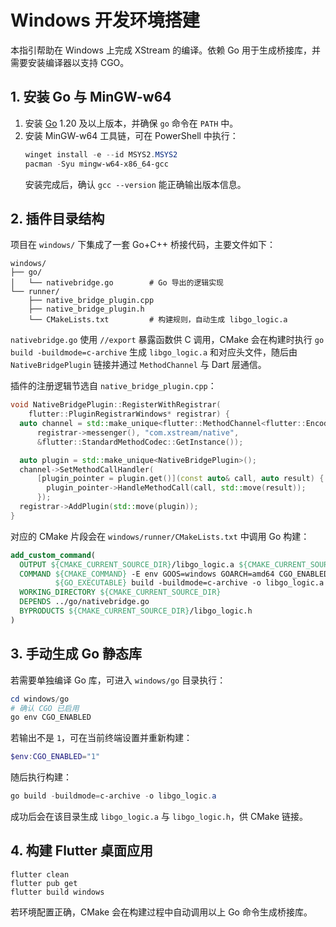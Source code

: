 # Windows 开发环境搭建

本指引帮助在 Windows 上完成 XStream 的编译。依赖 Go 用于生成桥接库，并需要安装编译器以支持 CGO。

## 1. 安装 Go 与 MinGW-w64

1. 安装 [Go](https://go.dev/dl/) 1.20 及以上版本，并确保 `go` 命令在 `PATH` 中。
2. 安装 MinGW-w64 工具链，可在 PowerShell 中执行：
   ```powershell
   winget install -e --id MSYS2.MSYS2
   pacman -Syu mingw-w64-x86_64-gcc
   ```
   安装完成后，确认 `gcc --version` 能正确输出版本信息。

## 2. 插件目录结构

项目在 `windows/` 下集成了一套 Go+C++ 桥接代码，主要文件如下：

```text
windows/
├── go/
│   └── nativebridge.go        # Go 导出的逻辑实现
└── runner/
    ├── native_bridge_plugin.cpp
    ├── native_bridge_plugin.h
    └── CMakeLists.txt         # 构建规则，自动生成 libgo_logic.a
```

`nativebridge.go` 使用 `//export` 暴露函数供 C 调用，CMake 会在构建时执行
`go build -buildmode=c-archive` 生成 `libgo_logic.a` 和对应头文件，随后由
`NativeBridgePlugin` 链接并通过 `MethodChannel` 与 Dart 层通信。

插件的注册逻辑节选自 `native_bridge_plugin.cpp`：

```cpp
void NativeBridgePlugin::RegisterWithRegistrar(
    flutter::PluginRegistrarWindows* registrar) {
  auto channel = std::make_unique<flutter::MethodChannel<flutter::EncodableValue>>(
      registrar->messenger(), "com.xstream/native",
      &flutter::StandardMethodCodec::GetInstance());

  auto plugin = std::make_unique<NativeBridgePlugin>();
  channel->SetMethodCallHandler(
      [plugin_pointer = plugin.get()](const auto& call, auto result) {
        plugin_pointer->HandleMethodCall(call, std::move(result));
      });
  registrar->AddPlugin(std::move(plugin));
}
```

对应的 CMake 片段会在 `windows/runner/CMakeLists.txt` 中调用 Go 构建：

```cmake
add_custom_command(
  OUTPUT ${CMAKE_CURRENT_SOURCE_DIR}/libgo_logic.a ${CMAKE_CURRENT_SOURCE_DIR}/libgo_logic.h
  COMMAND ${CMAKE_COMMAND} -E env GOOS=windows GOARCH=amd64 CGO_ENABLED=1
          ${GO_EXECUTABLE} build -buildmode=c-archive -o libgo_logic.a ./go/nativebridge.go
  WORKING_DIRECTORY ${CMAKE_CURRENT_SOURCE_DIR}
  DEPENDS ../go/nativebridge.go
  BYPRODUCTS ${CMAKE_CURRENT_SOURCE_DIR}/libgo_logic.h
)
```

## 3. 手动生成 Go 静态库

若需要单独编译 Go 库，可进入 `windows/go` 目录执行：

```powershell
cd windows/go
# 确认 CGO 已启用
go env CGO_ENABLED
```

若输出不是 `1`，可在当前终端设置并重新构建：

```powershell
$env:CGO_ENABLED="1"
```

随后执行构建：

```powershell
go build -buildmode=c-archive -o libgo_logic.a
```

成功后会在该目录生成 `libgo_logic.a` 与 `libgo_logic.h`，供 CMake 链接。

## 4. 构建 Flutter 桌面应用

```
flutter clean
flutter pub get
flutter build windows
```

若环境配置正确，CMake 会在构建过程中自动调用以上 Go 命令生成桥接库。
